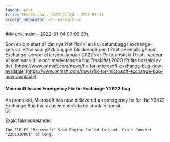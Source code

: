 ```yaml
---
layout: post
title: Teknik-chatt 2022-01-04 - 2022-01-11
excerpt_separator: <!--excerpt-->
---
```

<section class="message" markdown="1">
### erik.malm - 2022-01-04 09:09 29s

Som en bra start p? det nya ?ret fick vi en kul datumbugg i exchange-servrar.
K?nd som y22k buggen blockerade den fl?det av emails genom Exchange-servrar eftersom Januari-2022 var f?r futuristiskt f?r att hantera.
Vi som var vid liv och medvetande kring ?rsskiftet 2000 f?r lite nostalgi av det.
[https://www.onmsft.com/news/fix-for-microsoft-exchange-bug-now-available](https://www.onmsft.com/news/fix-for-microsoft-exchange-bug-now-available)

<div class="attachment"><h4>Microsoft Issues Emergency Fix for Exchange Y2K22 bug</h4><div class="text">As promised, Microsoft has now delievered an emergency fix for the Y2K22 Exchange Bug that caused emails to be stuck in transit.</div>
<a href="https://www.onmsft.com/news/fix-for-microsoft-exchange-bug-now-available"><img src="https://www.onmsft.com/wp-content/uploads/2022/01/Microsoft-exchange-icon.jpg" fallback="Microsoft Issues Emergency Fix for Exchange Y2K22 bug"/></a></div>
    
Exakt felmeddelande:
```
The FIP-FS "Microsoft" Scan Engine Failed to Load. Can't Convert "2201010001" to long.
```

<!--excerpt-->
</section>